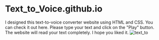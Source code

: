 # Text_to_Voice.github.io
I designed this text-to-voice converter website using HTML and CSS. You can check it out here. Please type your text and click on the "Play" button. The website will read your text completely.
I hope you liked it.
![text_to](https://github.com/MunawarJohar/Text_to_Voice.github.io/assets/106137102/2b420b45-4aaf-4e46-bacd-1e28fb819a57)
